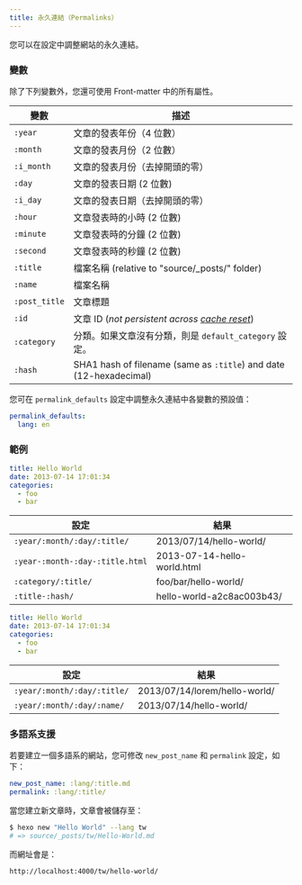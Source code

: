 ```yaml
---
title: 永久連結（Permalinks）
---
```


您可以在設定中調整網站的永久連結。

### 變數

除了下列變數外，您還可使用 Front-matter 中的所有屬性。

| 變數          | 描述                                                                        |
| ------------- | --------------------------------------------------------------------------- |
| `:year`       | 文章的發表年份（4 位數）                                                    |
| `:month`      | 文章的發表月份（2 位數）                                                    |
| `:i_month`    | 文章的發表月份（去掉開頭的零）                                              |
| `:day`        | 文章的發表日期 (2 位數)                                                     |
| `:i_day`      | 文章的發表日期（去掉開頭的零）                                              |
| `:hour`       | 文章發表時的小時 (2 位數)                                                   |
| `:minute`     | 文章發表時的分鐘 (2 位數)                                                   |
| `:second`     | 文章發表時的秒鐘 (2 位數)                                                   |
| `:title`      | 檔案名稱 (relative to "source/\_posts/" folder)                             |
| `:name`       | 檔案名稱                                                                    |
| `:post_title` | 文章標題                                                                    |
| `:id`         | 文章 ID (_not persistent across [cache reset](/zh-tw/docs/commands#clean)_) |
| `:category`   | 分類。如果文章沒有分類，則是 `default_category` 設定。                      |
| `:hash`       | SHA1 hash of filename (same as `:title`) and date (12-hexadecimal)          |

您可在 `permalink_defaults` 設定中調整永久連結中各變數的預設值：

```yaml
permalink_defaults:
  lang: en
```

### 範例

```yaml source/_posts/hello-world.md
title: Hello World
date: 2013-07-14 17:01:34
categories:
  - foo
  - bar
```

| 設定                            | 結果                        |
| ------------------------------- | --------------------------- |
| `:year/:month/:day/:title/`     | 2013/07/14/hello-world/     |
| `:year-:month-:day-:title.html` | 2013-07-14-hello-world.html |
| `:category/:title/`             | foo/bar/hello-world/        |
| `:title-:hash/`                 | hello-world-a2c8ac003b43/   |

```yaml source/_posts/lorem/hello-world.md
title: Hello World
date: 2013-07-14 17:01:34
categories:
  - foo
  - bar
```

| 設定                        | 結果                          |
| --------------------------- | ----------------------------- |
| `:year/:month/:day/:title/` | 2013/07/14/lorem/hello-world/ |
| `:year/:month/:day/:name/`  | 2013/07/14/hello-world/       |

### 多語系支援

若要建立一個多語系的網站，您可修改 `new_post_name` 和 `permalink` 設定，如下：

```yaml
new_post_name: :lang/:title.md
permalink: :lang/:title/
```

當您建立新文章時，文章會被儲存至：

```bash
$ hexo new "Hello World" --lang tw
# => source/_posts/tw/Hello-World.md
```

而網址會是：

```plain
http://localhost:4000/tw/hello-world/
```
